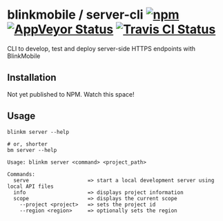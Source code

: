 # blinkmobile / server-cli [![npm](https://img.shields.io/npm/v/@blinkmobile/server-cli.svg?maxAge=2592000)](https://www.npmjs.com/package/@blinkmobile/server-cli) [![AppVeyor Status](https://ci.appveyor.com/api/projects/status/github/blinkmobile/server-cli?branch=master&svg=true)](https://ci.appveyor.com/project/blinkmobile/server-cli) [![Travis CI Status](https://travis-ci.org/blinkmobile/server-cli.svg?branch=master)](https://travis-ci.org/blinkmobile/server-cli)

CLI to develop, test and deploy server-side HTTPS endpoints with BlinkMobile


## Installation

Not yet published to NPM. Watch this space!


## Usage

```
blinkm server --help

# or, shorter
bm server --help
```

```
Usage: blinkm server <command> <project_path>

Commands:
  serve                   => start a local development server using local API files
  info                    => displays project information
  scope                   => displays the current scope
    --project <project>   => sets the project id
    --region <region>     => optionally sets the region
```
